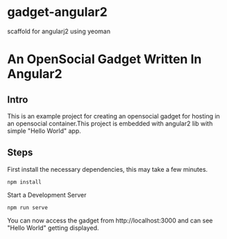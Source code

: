 # gadget-angular2
scaffold for angularj2 using yeoman



# An OpenSocial Gadget Written In Angular2

## Intro
This is an example project for creating an opensocial gadget for hosting in an opensocial container.This project is embedded with angular2 lib
with simple "Hello World" app.

## Steps 
First install the necessary dependencies, this may take a few minutes.
```
npm install
```

Start a Development Server
```
npm run serve
```
You can now access the gadget from http://localhost:3000 and can see "Hello World" getting displayed.
